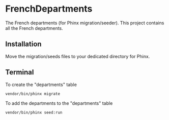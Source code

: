 # FrenchDepartments
The French departments (for Phinx migration/seeder). This project contains all the French departments.

## Installation
Move the migration/seeds files to your dedicated directory for Phinx.

## Terminal

To create the "departments" table

``vendor/bin/phinx migrate``

To add the departments to the "departments" table

``vendor/bin/phinx seed:run``